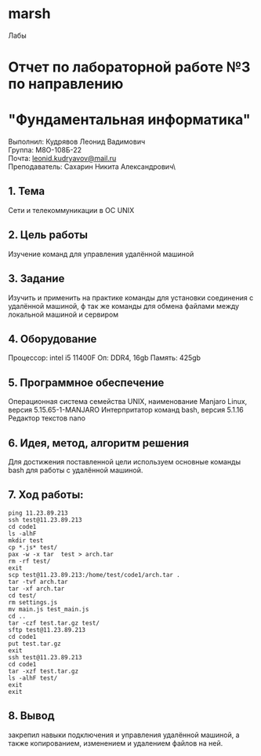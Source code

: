 # marsh
Лабы
# Отчет по лабораторной работе №3 по направлению 
# "Фундаментальная информатика"

Выполнил: Кудрявов Леонид Вадимович\
Группа: М8О-108Б-22\
Почта: leonid.kudryavov@mail.ru\
Преподаватель: Сахарин Никита Александрович\

## 1. Тема

Сети и телекоммуникации в ОС UNIX

## 2. Цель работы

Изучение команд для управления удалённой машиной

## 3. Задание

Изучить и применить на практике команды для установки соединения с удалённой машиной, ф так же команды для обмена файлами между локальной машиной и сервиром

## 4. Оборудование

Процессор: intel i5 11400F
Оп: DDR4, 16gb
Память: 425gb


## 5. Программное обеспечение

Операционная система семейства UNIX, наименование Manjaro Linux, версия 5.15.65-1-MANJARO Интерпритатор команд bash, версия 5.1.16 Редактор текстов nano

## 6. Идея, метод, алгоритм решения

Для достижения поставленной цели используем основные команды bash для работы с удалённой машиной.

## 7. Ход работы:

```
ping 11.23.89.213
ssh test@11.23.89.213
cd code1
ls -alhF
mkdir test
cp *.js* test/
pax -w -x tar  test > arch.tar
rm -rf test/
exit
scp test@11.23.89.213:/home/test/code1/arch.tar .
tar -tvf arch.tar
tar -xf arch.tar
cd test/
rm settings.js
mv main.js test_main.js
cd ..
tar -czf test.tar.gz test/
sftp test@11.23.89.213
cd code1
put test.tar.gz
exit
ssh test@11.23.89.213
cd code1
tar -xzf test.tar.gz
ls -alhF test/
exit
exit
```

## 8. Вывод

закрепил навыки подключения и управления удалённой машиной, а также копированием, изменением и удалением файлов на ней.

